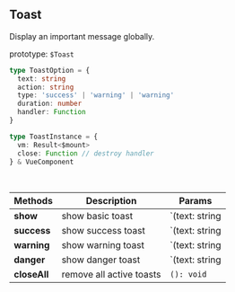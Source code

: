 ## Toast

Display an important message globally.

<ex-code name="ex-toast-basic"/></ex-code>

<ex-code name="ex-toast-action"/></ex-code>

<ex-code name="ex-toast-status"/></ex-code>

<ex-code name="ex-toast-duration"/></ex-code>

<ex-code name="ex-toast-handler"/></ex-code>

<ex-footer edit-link="https://github.com/geist-org/vue/edit/master/docs/en-us/components/toast.md">

prototype: `$Toast`

```ts
type ToastOption = {
  text: string
  action: string
  type: 'success' | 'warning' | 'warning'
  duration: number
  handler: Function
}

type ToastInstance = {
  vm: Result<$mount>
  close: Function // destroy handler
} & VueComponent
```

<br/>

| Methods      | Description              | Params                                        |
| ------------ | ------------------------ | --------------------------------------------- |
| **show**     | show basic toast         | `(text: string | ToastOption): ToastInstance` |
| **success**  | show success toast       | `(text: string | ToastOption): ToastInstance` |
| **warning**  | show warning toast       | `(text: string | ToastOption): ToastInstance` |
| **danger**   | show danger toast        | `(text: string | ToastOption): ToastInstance` |
| **closeAll** | remove all active toasts | `(): void`                                    |

</ex-footer>
